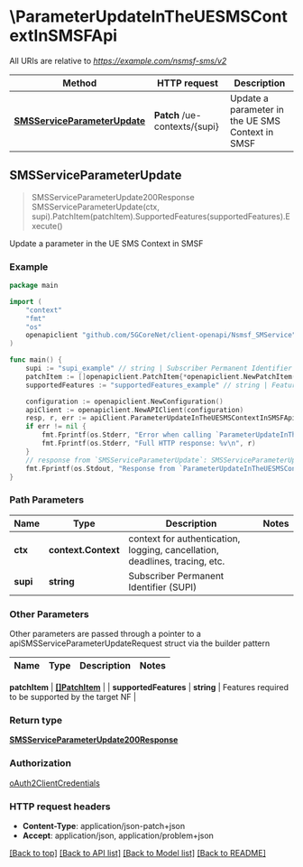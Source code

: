 # \ParameterUpdateInTheUESMSContextInSMSFApi

All URIs are relative to *https://example.com/nsmsf-sms/v2*

Method | HTTP request | Description
------------- | ------------- | -------------
[**SMSServiceParameterUpdate**](ParameterUpdateInTheUESMSContextInSMSFApi.md#SMSServiceParameterUpdate) | **Patch** /ue-contexts/{supi} | Update a parameter in the UE SMS Context in SMSF



## SMSServiceParameterUpdate

> SMSServiceParameterUpdate200Response SMSServiceParameterUpdate(ctx, supi).PatchItem(patchItem).SupportedFeatures(supportedFeatures).Execute()

Update a parameter in the UE SMS Context in SMSF

### Example

```go
package main

import (
    "context"
    "fmt"
    "os"
    openapiclient "github.com/5GCoreNet/client-openapi/Nsmsf_SMService"
)

func main() {
    supi := "supi_example" // string | Subscriber Permanent Identifier (SUPI)
    patchItem := []openapiclient.PatchItem{*openapiclient.NewPatchItem(*openapiclient.NewPatchOperation(), "Path_example")} // []PatchItem | 
    supportedFeatures := "supportedFeatures_example" // string | Features required to be supported by the target NF (optional)

    configuration := openapiclient.NewConfiguration()
    apiClient := openapiclient.NewAPIClient(configuration)
    resp, r, err := apiClient.ParameterUpdateInTheUESMSContextInSMSFApi.SMSServiceParameterUpdate(context.Background(), supi).PatchItem(patchItem).SupportedFeatures(supportedFeatures).Execute()
    if err != nil {
        fmt.Fprintf(os.Stderr, "Error when calling `ParameterUpdateInTheUESMSContextInSMSFApi.SMSServiceParameterUpdate``: %v\n", err)
        fmt.Fprintf(os.Stderr, "Full HTTP response: %v\n", r)
    }
    // response from `SMSServiceParameterUpdate`: SMSServiceParameterUpdate200Response
    fmt.Fprintf(os.Stdout, "Response from `ParameterUpdateInTheUESMSContextInSMSFApi.SMSServiceParameterUpdate`: %v\n", resp)
}
```

### Path Parameters


Name | Type | Description  | Notes
------------- | ------------- | ------------- | -------------
**ctx** | **context.Context** | context for authentication, logging, cancellation, deadlines, tracing, etc.
**supi** | **string** | Subscriber Permanent Identifier (SUPI) | 

### Other Parameters

Other parameters are passed through a pointer to a apiSMSServiceParameterUpdateRequest struct via the builder pattern


Name | Type | Description  | Notes
------------- | ------------- | ------------- | -------------

 **patchItem** | [**[]PatchItem**](PatchItem.md) |  | 
 **supportedFeatures** | **string** | Features required to be supported by the target NF | 

### Return type

[**SMSServiceParameterUpdate200Response**](SMSServiceParameterUpdate200Response.md)

### Authorization

[oAuth2ClientCredentials](../README.md#oAuth2ClientCredentials)

### HTTP request headers

- **Content-Type**: application/json-patch+json
- **Accept**: application/json, application/problem+json

[[Back to top]](#) [[Back to API list]](../README.md#documentation-for-api-endpoints)
[[Back to Model list]](../README.md#documentation-for-models)
[[Back to README]](../README.md)

